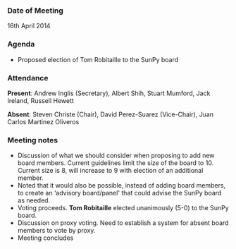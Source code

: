 ### Date of Meeting

16th April 2014

### Agenda

- Proposed election of Tom Robitaille to the SunPy board

### Attendance

**Present**: Andrew Inglis (Secretary), Albert Shih, Stuart Mumford, Jack Ireland, Russell Hewett

**Absent**: Steven Christe (Chair), David Perez-Suarez (Vice-Chair), Juan Carlos Martinez Oliveros

### Meeting notes

- Discussion of what we should consider when proposing to add new board members. Current guidelines limit the size of the board to 10. Current size is 8, will increase to 9 with election of an additional member.
- Noted that it would also be possible, instead of adding board members, to create an ‘advisory board/panel' that could advise the SunPy board as needed.
- Voting proceeds. **Tom Robitaille** elected unanimously (5-0) to the SunPy board.
- Discussion on proxy voting. Need to establish a system for absent board members to vote by proxy.
- Meeting concludes
